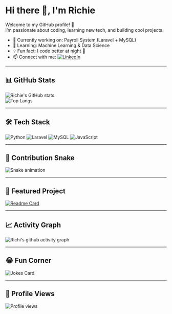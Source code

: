# Hi there 👋, I'm Richie  

Welcome to my GitHub profile! 🚀  
I’m passionate about coding, learning new tech, and building cool projects.  

- 🔭 Currently working on: Payroll System (Laravel + MySQL)  
- 🌱 Learning: Machine Learning & Data Science  
- 💡 Fun fact: I code better at night 🌙  
- 📫 Connect with me: [![LinkedIn](https://img.shields.io/badge/LinkedIn-blue?logo=linkedin&logoColor=white)](https://www.linkedin.com)  

---

## 📊 GitHub Stats
![Richie's GitHub stats](https://github-readme-stats.vercel.app/api?username=Richi1000&show_icons=true&theme=radical)  
![Top Langs](https://github-readme-stats.vercel.app/api/top-langs/?username=Richi1000&layout=compact&theme=radical)  

---

## 🛠️ Tech Stack
![Python](https://img.shields.io/badge/Python-3776AB?logo=python&logoColor=white)
![Laravel](https://img.shields.io/badge/Laravel-FF2D20?logo=laravel&logoColor=white)
![MySQL](https://img.shields.io/badge/MySQL-005C84?logo=mysql&logoColor=white)
![JavaScript](https://img.shields.io/badge/JavaScript-F7DF1E?logo=javascript&logoColor=black)

---

## 🐍 Contribution Snake
![Snake animation](https://github.com/Richi1000/Richi1000/blob/output/github-contribution-grid-snake.svg)  

---

## 🚀 Featured Project
[![Readme Card](https://github-readme-stats.vercel.app/api/pin/?username=Richi1000&repo=NamaRepo&theme=radical)](https://github.com/Richi1000/NamaRepo)  

---

## 📈 Activity Graph
![Richi's github activity graph](https://github-readme-activity-graph.vercel.app/graph?username=Richi1000&theme=tokyo-night)  

---

## 😂 Fun Corner
![Jokes Card](https://readme-jokes.vercel.app/api)  

---

## 👀 Profile Views
![Profile views](https://komarev.com/ghpvc/?username=Richi1000&color=blueviolet)  


